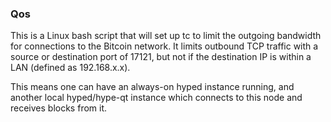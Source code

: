 ### Qos ###

This is a Linux bash script that will set up tc to limit the outgoing bandwidth for connections to the Bitcoin network. It limits outbound TCP traffic with a source or destination port of 17121, but not if the destination IP is within a LAN (defined as 192.168.x.x).

This means one can have an always-on hyped instance running, and another local hyped/hype-qt instance which connects to this node and receives blocks from it.
